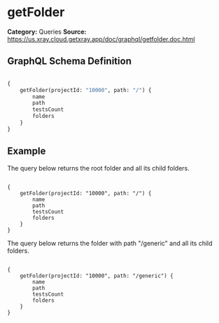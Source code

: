 # getFolder

**Category:** Queries
**Source:** https://us.xray.cloud.getxray.app/doc/graphql/getfolder.doc.html

## GraphQL Schema Definition

```graphql

{
    getFolder(projectId: "10000", path: "/") {
        name
        path
        testsCount
        folders
    }
}

```

## Example

The query below returns the root folder and all its child folders.

```

{
    getFolder(projectId: "10000", path: "/") {
        name
        path
        testsCount
        folders
    }
}

```

The query below returns the folder with path "/generic" and all its child folders.

```

{
    getFolder(projectId: "10000", path: "/generic") {
        name
        path
        testsCount
        folders
    }
}

```
